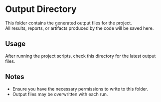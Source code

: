 # Output Directory

This folder contains the generated output files for the project.  
All results, reports, or artifacts produced by the code will be saved here.

## Usage

After running the project scripts, check this directory for the latest output files.

## Notes

- Ensure you have the necessary permissions to write to this folder.
- Output files may be overwritten with each run.

